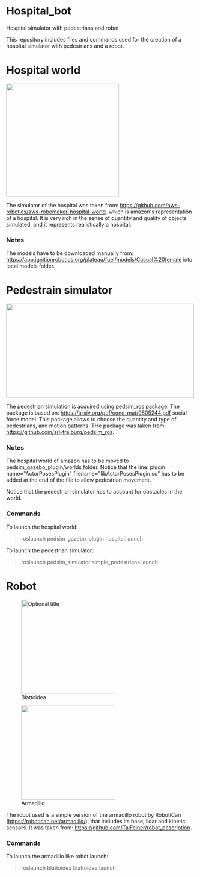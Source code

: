 # Hospital_bot
Hospital simulator with pedestrians and robot

This repository includes files and commands used for the creation of a hospital simulator with pedestrians and a robot.

# Hospital world
<img src="https://user-images.githubusercontent.com/75029654/166143327-e4caf24c-6b8a-4629-9f03-982de54fe37e.png" width="300" height="300">

The simulator of the hospital was taken from: https://github.com/aws-robotics/aws-robomaker-hospital-world.
which is amazon's representation of a hospital. It is very rich in the sense of quantity and quality of objects simulated, and it represents 
realistically a hospital.

### Notes
The models have to be downloaded manually from: https://app.ignitionrobotics.org/plateau/fuel/models/Casual%20female into local models folder.

# Pedestrain simulator
<img src="https://user-images.githubusercontent.com/75029654/166143081-f978b80b-680e-4c15-87a3-a95c89352896.png" width="500" height="250">

The pedestrian simulation is acquired using pedsim_ros package. The package is based on: https://arxiv.org/pdf/cond-mat/9805244.pdf social force model.
This package allows to choose the quantity and type of pedestrians, and motion patterns. THe package was taken from: https://github.com/srl-freiburg/pedsim_ros.

### Notes
The hospital world of amazon has to be moved to pedsim_gazebo_plugin/worlds folder. Notice that the line: plugin name="ActorPosesPlugin" filename="libActorPosesPlugin.so"
has to be added at the end of the file to allow pedestrian movement.
  
Notice that the pedestrian simulator has to account for obstacles in the world.
  
### Commands
To launch the hospital world:
> roslaunch pedsim_gazebo_plugin hospital.launch

To launch the pedestrian simulator:
> roslaunch pedsim_simulator simple_pedestrians.launch

# Robot
<figure>
  <img src="https://user-images.githubusercontent.com/75029654/166143949-f4bf762d-8f0a-431f-b968-629d54b9963e.png" width="250" height="250"title="Optional title">
  <figcaption>Blattoidea</figcaption>
</figure>

<figure>
  <img src="https://user-images.githubusercontent.com/75029654/166143515-1d70e6c3-9b27-472e-b0d3-05d21cc4456b.png" width="250" height="250"/>
  <figcaption>Armadillo</figcaption>
</figure>

The robot used is a simple version of the armadillo robot by RobotiCan (https://robotican.net/armadillo/), that includes its base, lidar and kinetic sensors.
It was taken from: https://github.com/TalFeiner/robot_description.

### Commands
To launch the armadillo like robot launch:
> roslaunch blattoidea blattoidea.launch
